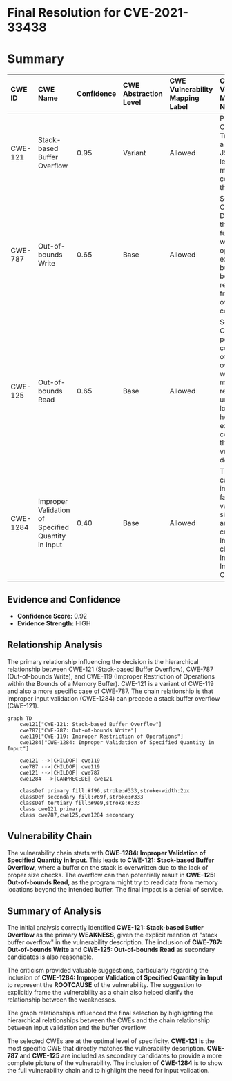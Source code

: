 # Final Resolution for CVE-2021-33438

# Summary

| CWE ID  | CWE Name                         | Confidence | CWE Abstraction Level | CWE Vulnerability Mapping Label | CWE-Vulnerability Mapping Notes                                                                                                                                                                             |
| :------ | :-------------------------------- | :--------- | :-------------------- | :------------------------------ | :-------------------------------------------------------------------------------------------------------------------------------------------------------------------------------------------------------- |
| CWE-121 | Stack-based Buffer Overflow         | 0.95       | Variant               | Allowed                       | Primary CWE. Triggered by a crafted JSON input leading to memory corruption on the stack.                                                                                                                   |
| CWE-787 | Out-of-bounds Write               | 0.65       | Base                  | Allowed                       | Secondary Candidate. Describes the fundamental write operation exceeding buffer boundaries, resulting from the overflow condition.                                                                                |
| CWE-125 | Out-of-bounds Read               | 0.65       | Base                  | Allowed                       | Secondary Candidate.  A possible consequence of the overflow, where memory is read from unintended locations; however, not explicitly confirmed in the vulnerability description.                                         |
| CWE-1284  | Improper Validation of Specified Quantity in Input          | 0.40       | Base               | Allowed                       | The root cause likely involves a failure to validate the size of the array being created. Implies a chain: Improper Input -> CWE-121.     |

## Evidence and Confidence

*   **Confidence Score:** 0.92
*   **Evidence Strength:** HIGH

## Relationship Analysis

The primary relationship influencing the decision is the hierarchical relationship between CWE-121 (Stack-based Buffer Overflow), CWE-787 (Out-of-bounds Write), and CWE-119 (Improper Restriction of Operations within the Bounds of a Memory Buffer). CWE-121 is a variant of CWE-119 and also a more specific case of CWE-787. The chain relationship is that improper input validation (CWE-1284) can precede a stack buffer overflow (CWE-121).
```mermaid
graph TD
    cwe121["CWE-121: Stack-based Buffer Overflow"]
    cwe787["CWE-787: Out-of-bounds Write"]
    cwe119["CWE-119: Improper Restriction of Operations"]
    cwe1284["CWE-1284: Improper Validation of Specified Quantity in Input"]
    
    cwe121 -->|CHILDOF| cwe119
    cwe787 -->|CHILDOF| cwe119
    cwe121 -->|CHILDOF| cwe787
    cwe1284 -->|CANPRECEDE| cwe121
    
    classDef primary fill:#f96,stroke:#333,stroke-width:2px
    classDef secondary fill:#69f,stroke:#333
    classDef tertiary fill:#9e9,stroke:#333
    class cwe121 primary
    class cwe787,cwe125,cwe1284 secondary
```

## Vulnerability Chain

The vulnerability chain starts with **CWE-1284: Improper Validation of Specified Quantity in Input**. This leads to **CWE-121: Stack-based Buffer Overflow**, where a buffer on the stack is overwritten due to the lack of proper size checks. The overflow can then potentially result in **CWE-125: Out-of-bounds Read**, as the program might try to read data from memory locations beyond the intended buffer. The final impact is a denial of service.

## Summary of Analysis

The initial analysis correctly identified **CWE-121: Stack-based Buffer Overflow** as the primary **WEAKNESS**, given the explicit mention of "stack buffer overflow" in the vulnerability description. The inclusion of **CWE-787: Out-of-bounds Write** and **CWE-125: Out-of-bounds Read** as secondary candidates is also reasonable.

The criticism provided valuable suggestions, particularly regarding the inclusion of **CWE-1284: Improper Validation of Specified Quantity in Input** to represent the **ROOTCAUSE** of the vulnerability. The suggestion to explicitly frame the vulnerability as a chain also helped clarify the relationship between the weaknesses.

The graph relationships influenced the final selection by highlighting the hierarchical relationships between the CWEs and the chain relationship between input validation and the buffer overflow.

The selected CWEs are at the optimal level of specificity. **CWE-121** is the most specific CWE that directly matches the vulnerability description. **CWE-787** and **CWE-125** are included as secondary candidates to provide a more complete picture of the vulnerability. The inclusion of **CWE-1284** is to show the full vulnerability chain and to highlight the need for input validation.